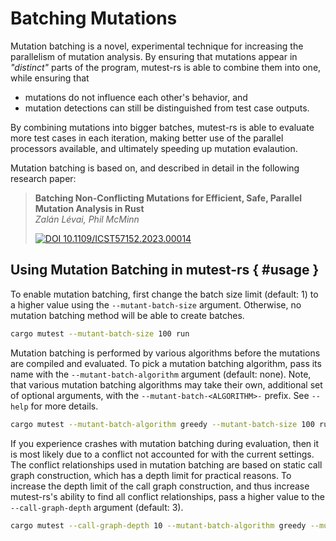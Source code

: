 # Batching Mutations

Mutation batching is a novel, experimental technique for increasing the parallelism of mutation analysis. By ensuring that mutations appear in *"distinct"* parts of the program, mutest-rs is able to combine them into one, while ensuring that

* mutations do not influence each other's behavior, and
* mutation detections can still be distinguished from test case outputs.

By combining mutations into bigger batches, mutest-rs is able to evaluate more test cases in each iteration, making better use of the parallel processors available, and ultimately speeding up mutation evalaution.

Mutation batching is based on, and described in detail in the following research paper:

> **Batching Non-Conflicting Mutations for Efficient, Safe, Parallel Mutation Analysis in Rust**<br>
> *Zalán Lévai, Phil McMinn*
>
> [![DOI 10.1109/ICST57152.2023.00014](https://img.shields.io/badge/10.1109%2FICST57152.2023.00014-black?logo=DOI)](https://doi.org/10.1109/ICST57152.2023.00014)

## Using Mutation Batching in mutest-rs { #usage }

To enable mutation batching, first change the batch size limit (default: 1) to a higher value using the `--mutant-batch-size` argument. Otherwise, no mutation batching method will be able to create batches.

```sh
cargo mutest --mutant-batch-size 100 run
```

Mutation batching is performed by various algorithms before the mutations are compiled and evaluated. To pick a mutation batching algorithm, pass its name with the `--mutant-batch-algorithm` argument (default: none). Note, that various mutation batching algorithms may take their own, additional set of optional arguments, with the `--mutant-batch-<ALGORITHM>-` prefix. See `--help` for more details.

```sh
cargo mutest --mutant-batch-algorithm greedy --mutant-batch-size 100 run
```

If you experience crashes with mutation batching during evaluation, then it is most likely due to a conflict not accounted for with the current settings. The conflict relationships used in mutation batching are based on static call graph construction, which has a depth limit for practical reasons. To increase the depth limit of the call graph construction, and thus increase mutest-rs's ability to find all conflict relationships, pass a higher value to the `--call-graph-depth` argument (default: 3).

```sh
cargo mutest --call-graph-depth 10 --mutant-batch-algorithm greedy --mutant-batch-size 100 run
```
